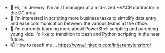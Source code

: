 - 👋 Hi, I’m Jeremy. I'm an IT manager at a mid-sized HVACR contractor in the DC area.
- 👀 I’m interested in scripting more business tasks to simplify data entry and ease communication between the various teams at the office.
- 🌱 I’m currently learning more about PowerShell scripting and parenting young kids. I'd like to transition to bash and Python scripting in the near future.
- 📫 How to reach me ... https://www.linkedin.com/in/jeremylunsford/

<!---
mukn/mukn is a ✨ special ✨ repository because its `README.md` (this file) appears on your GitHub profile.
You can click the Preview link to take a look at your changes.
--->
